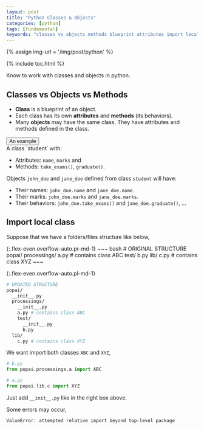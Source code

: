 ```yaml
---
layout: post
title: "Python Classes & Objects"
categories: [python]
tags: [fundamental]
keywords: "classes vs objects methods blueprint attributes import local class empty file __init__.py ValueError: attempted relative import beyond top-level package same folder subfolder another folder from incldue"
---
```


{% assign img-url = '/img/post/python' %}

{% include toc.html %}

Know to work with classes and objects in python.

## Classes vs Objects vs Methods

- **Class** is a blueprint of an object.
- Each class has its own **attributes** and **methods** (its behaviors).
- Many **objects** may have the same class. They have attributes and methods defined in the class.

<div class="hide-show-box">
<button type="button" markdown="1" class="btn collapsed box-button" data-toggle="collapse" data-target="#box1ct">
An example
</button>
<div id="box1ct" markdown="1" class="collapse multi-collapse box-content">
A class `student` with:

- Attributes: `name`, `marks` and 
- Methods: `take_exams()`, `graduate()`.

Objects `john_doe` and `jane_doe` defined from class `student` will have:

- Their names: `john_doe.name` and `jane_doe.name`.
- Their marks: `john_doe.marks` and `jane_doe.marks`.
- Their behaviors: `john_doe.take_exams()` and `jane_doe.graduate()`, ...
</div>
</div>

## Import local class

Suppose that we have a folders/files structure like below,

<div class="d-md-flex" markdown="1">
{:.flex-even.overflow-auto.pr-md-1}
~~~ bash
# ORIGINAL STRUCTURE
popai/
  processings/
    a.py # contains class ABC
    test/
      b.py
  lib/
    c.py # contains class XYZ
~~~

{:.flex-even.overflow-auto.pl-md-1}
~~~ bash
# UPDATED STRUCTURE
popai/
  __init__.py
  processings/
    __init__.py
    a.py # contains class ABC
    test/
      __init__.py
      b.py
  lib/
    c.py # contains class XYZ
~~~
</div>

We want import both classes `ABC` and `XYZ`,

~~~ python
# b.py
from popai.processings.a import ABC

# a.py
from popai.lib.c import XYZ
~~~

Just add `__init__.py` like in the right box above.

Some errors may occur,

~~~ bash
ValueError: attempted relative import beyond top-level package
~~~



